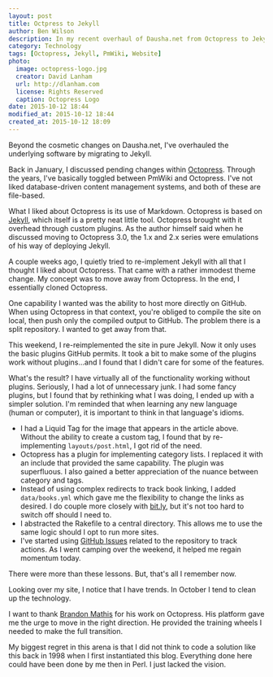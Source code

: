 ```yaml
---
layout: post
title: Octpress to Jekyll
author: Ben Wilson
description: In my recent overhaul of Dausha.net from Octopress to Jekyll, I'm reminded of the beauty of simplicity.
category: Technology
tags: [Octopress, Jekyll, PmWiki, Website]
photo:
  image: octopress-logo.jpg
  creator: David Lanham
  url: http://dlanham.com
  license: Rights Reserved
  caption: Octopress Logo
date: 2015-10-12 18:44
modified_at: 2015-10-12 18:44
created_at: 2015-10-12 18:09
---
```


Beyond the cosmetic changes on Dausha.net, I've overhauled the underlying software by migrating to Jekyll.

<!-- more -->

Back in January, I discussed pending changes within [Octopress](/diary/lessons-in-octopress/). Through the years, I've basically toggled between PmWiki and Octopress. I've not liked database-driven content management systems, and both of these are file-based.

What I liked about Octopress is its use of Markdown. Octopress is based on [Jekyll](http://jekyllrb.com), which itself is a pretty neat little tool. Octopress brought with it overhead through custom plugins. As the author himself said when he discussed moving to Octopress 3.0, the 1.x and 2.x series were emulations of his way of deploying Jekyll.

A couple weeks ago, I quietly tried to re-implement Jekyll with all that I thought I liked about Octopress. That came with a rather immodest theme change. My concept was to move away from Octopress. In the end, I essentially cloned Octopress.

One capability I wanted was the ability to host more directly on GitHub. When using Octopress in that context, you're obliged to compile the site on local, then push only the compiled output to GitHub. The problem there is a split repository. I wanted to get away from that.

This weekend, I re-reimplemented the site in pure Jekyll. Now it only uses the basic plugins GitHub permits. It took a bit to make some of the plugins work without plugins...and I found that I didn't care for some of the features.

What's the result? I have virtually all of the functionality working without plugins. Seriously, I had a lot of unnecessary junk. I had some fancy plugins, but I found that by rethinking what I was doing, I ended up with a simpler solution. I'm reminded that when learning any new language (human or computer), it is important to think in that language's idioms.

* I had a Liquid Tag for the image that appears in the article above. Without the ability to create a custom tag, I found that by re-implementing `layouts/post.html`, I got rid of the need.
* Octopress has a plugin for implementing category lists. I replaced it with an include that provided the same capability. The plugin was superfluous. I also gained a better appreciation of the nuance between category and tags.
* Instead of using complex redirects to track book linking, I added `data/books.yml` which gave me the flexibility to change the links as desired. I do couple more closely with [bit.ly](https://bit.ly), but it's not too hard to switch off should I need to.
* I abstracted the Rakefile to a central directory. This allows me to use the same logic should I opt to run more sites.
* I've started using [GitHub Issues](https://github.com/Merovex/merovex.github.io/issues) related to the repository to track actions. As I went camping over the weekend, it helped me regain momentum today.

There were more than these lessons. But, that's all I remember now.

Looking over my site, I notice that I have trends. In October I tend to clean up the technology.

I want to thank [Brandon Mathis](http://brandonmathis.com/) for his work on Octopress. His platform gave me the urge to move in the right direction. He provided the training wheels I needed to make the full transition.

My biggest regret in this arena is that I did not think to code a solution like this back in 1998 when I first instantiated this blog. Everything done here could have been done by me then in Perl. I just lacked the vision.